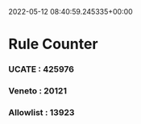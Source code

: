 2022-05-12 08:40:59.245335+00:00
# Rule Counter 
 ### UCATE : 425976

 ### Veneto : 20121

 ### Allowlist : 13923